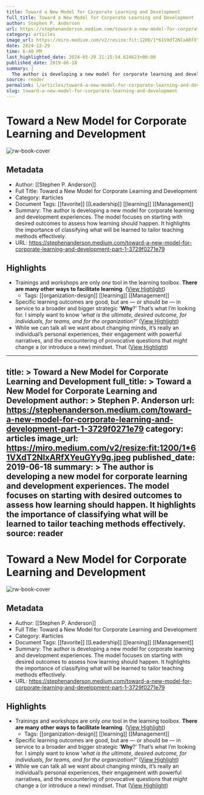 ```yaml
---
title: Toward a New Model for Corporate Learning and Development
full_title: Toward a New Model for Corporate Learning and Development
author: Stephen P. Anderson
url: https://stephenanderson.medium.com/toward-a-new-model-for-corporate-learning-and-development-part-1-3729f0271e79
category: articles
image_url: https://miro.medium.com/v2/resize:fit:1200/1*61VXdT2NlxARfXYeuGYy9g.jpeg
date: 2024-12-29
time: 6:40 PM
last_highlighted_date: 2024-05-29 21:15:54.624623+00:00
published_date: 2019-06-18
summary: |
  The author is developing a new model for corporate learning and development experiences. The model focuses on starting with desired outcomes to assess how learning should happen. It highlights the importance of classifying what will be learned to tailor teaching methods effectively.
source: reader
permalink: l/articles/toward-a-new-model-for-corporate-learning-and-development
slug: toward-a-new-model-for-corporate-learning-and-development
---
```

# Toward a New Model for Corporate Learning and Development

![rw-book-cover](https://miro.medium.com/v2/resize:fit:1200/1*61VXdT2NlxARfXYeuGYy9g.jpeg)

## Metadata
- Author: [[Stephen P. Anderson]]
- Full Title: Toward a New Model for Corporate Learning and Development
- Category: #articles
- Document Tags: [[favorite]] [[Leadership]] [[learning]] [[Management]] 
- Summary: The author is developing a new model for corporate learning and development experiences. The model focuses on starting with desired outcomes to assess how learning should happen. It highlights the importance of classifying what will be learned to tailor teaching methods effectively.
- URL: https://stephenanderson.medium.com/toward-a-new-model-for-corporate-learning-and-development-part-1-3729f0271e79

## Highlights
- Trainings and workshops are only *one* tool in the learning toolbox. **There are many other ways to facilitate learning**. ([View Highlight](https://read.readwise.io/read/01hz1zatr8218f62959y77vwxg))
    - Tags: [[organization-design]] [[learning]] [[Management]] 
- Specific learning outcomes are good, but are — or should be — in service to a broader and bigger strategic ‘**Why**?’ That’s what I’m looking for. I simply want to know ‘*what is the ultimate, desired outcome, for individuals, for teams, and for the organization?’* ([View Highlight](https://read.readwise.io/read/01hz1zb7b92bkg35kta2nc970y))
- While we can talk all we want about changing minds, it’s really an individual’s personal experiences, their engagement with powerful narratives, and the encountering of provocative questions that *might* change a (or introduce a new) mindset. That ([View Highlight](https://read.readwise.io/read/01hz1zfznssx3w245v2f55gbdm))


---
title: >
  Toward a New Model for Corporate Learning and Development
full_title: >
  Toward a New Model for Corporate Learning and Development
author: >
  Stephen P. Anderson
url: https://stephenanderson.medium.com/toward-a-new-model-for-corporate-learning-and-development-part-1-3729f0271e79
category: articles
image_url: https://miro.medium.com/v2/resize:fit:1200/1*61VXdT2NlxARfXYeuGYy9g.jpeg
published_date: 2019-06-18
summary: >
  The author is developing a new model for corporate learning and development experiences. The model focuses on starting with desired outcomes to assess how learning should happen. It highlights the importance of classifying what will be learned to tailor teaching methods effectively.
source: reader
---
# Toward a New Model for Corporate Learning and Development

![rw-book-cover](https://miro.medium.com/v2/resize:fit:1200/1*61VXdT2NlxARfXYeuGYy9g.jpeg)

## Metadata
- Author: [[Stephen P. Anderson]]
- Full Title: Toward a New Model for Corporate Learning and Development
- Category: #articles
- Document Tags: [[favorite]] [[Leadership]] [[learning]] [[Management]] 
- Summary: The author is developing a new model for corporate learning and development experiences. The model focuses on starting with desired outcomes to assess how learning should happen. It highlights the importance of classifying what will be learned to tailor teaching methods effectively.
- URL: https://stephenanderson.medium.com/toward-a-new-model-for-corporate-learning-and-development-part-1-3729f0271e79

## Highlights
- Trainings and workshops are only *one* tool in the learning toolbox. **There are many other ways to facilitate learning**. ([View Highlight](https://read.readwise.io/read/01hz1zatr8218f62959y77vwxg))
    - Tags: [[organization-design]] [[learning]] [[Management]] 
- Specific learning outcomes are good, but are — or should be — in service to a broader and bigger strategic ‘**Why**?’ That’s what I’m looking for. I simply want to know ‘*what is the ultimate, desired outcome, for individuals, for teams, and for the organization?’* ([View Highlight](https://read.readwise.io/read/01hz1zb7b92bkg35kta2nc970y))
- While we can talk all we want about changing minds, it’s really an individual’s personal experiences, their engagement with powerful narratives, and the encountering of provocative questions that *might* change a (or introduce a new) mindset. That ([View Highlight](https://read.readwise.io/read/01hz1zfznssx3w245v2f55gbdm))


